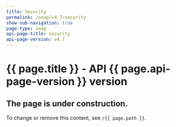 ```yaml
---
title: Security
permalink: /soap/v4.7/security
show-sub-navigation: true
page-type: soap
api-page-title: security
api-page-version: v4.7
---
```


# {{ page.title }} - API {{ page.api-page-version }} version

## The page is under construction.
To change or remove this content, see `/{{ page.path }}`.
